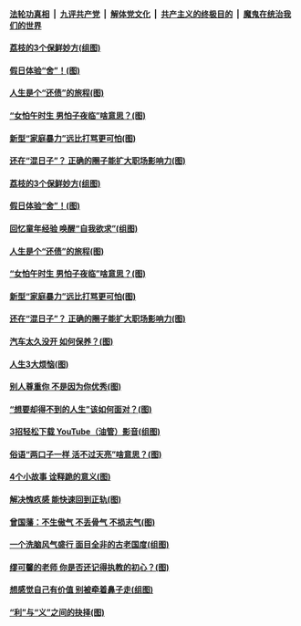 

####  [法轮功真相](../../../../basic/blob/master/README.md?t=06211202) &nbsp;|&nbsp; [九评共产党](../../../../9ping.md/blob/master/README.md?t=06211202) &nbsp;|&nbsp; [解体党文化](../../../../jtdwh.md/blob/master/README.md?t=06211202)  &nbsp;|&nbsp; [共产主义的终极目的](../../../../gczydzjmd.md/blob/master/README.md?t=06211202) &nbsp;|&nbsp; [魔鬼在统治我们的世界](../../../../mgztzwmdsj.md/blob/master/README.md?t=06211202) 

#### [荔枝的3个保鲜妙方(组图)](../pages/p8/936950.md?t=06211202) 

#### [假日体验“舍”！(图)](../pages/p8/937183.md?t=06211202) 

#### [人生是个“还债”的旅程(图)](../pages/p8/936768.md?t=06211202) 

#### [“女怕午时生 男怕子夜临”啥意思？(图)](../pages/p8/937081.md?t=06211202) 

#### [新型“家庭暴力”远比打骂更可怕(图)](../pages/p8/936230.md?t=06211202) 

#### [还在“混日子”？ 正确的圈子能扩大职场影响力(图)](../pages/p8/937049.md?t=06211202) 

#### [荔枝的3个保鲜妙方(组图)](../pages/p8/936950.md?t=06211202) 

#### [假日体验“舍”！(图)](../pages/p8/937183.md?t=06211202) 

#### [回忆童年经验 唤醒“自我欲求”(组图)](../pages/p8/937082.md?t=06211202) 

#### [人生是个“还债”的旅程(图)](../pages/p8/936768.md?t=06211202) 

#### [“女怕午时生 男怕子夜临”啥意思？(图)](../pages/p8/937081.md?t=06211202) 

#### [新型“家庭暴力”远比打骂更可怕(图)](../pages/p8/936230.md?t=06211202) 

#### [还在“混日子”？ 正确的圈子能扩大职场影响力(图)](../pages/p8/937049.md?t=06211202) 

#### [汽车太久没开 如何保养？(图)](../pages/p8/937035.md?t=06211202) 

#### [人生3大烦恼(图)](../pages/p8/936959.md?t=06211202) 

#### [别人尊重你 不是因为你优秀(图)](../pages/p8/936253.md?t=06211202) 

#### [“想要却得不到的人生”该如何面对？(图)](../pages/p8/936933.md?t=06211202) 

#### [3招轻松下载 YouTube（油管）影音(组图)](../pages/p8/936922.md?t=06211202) 

#### [俗语“两口子一样 活不过天亮”啥意思？(图)](../pages/p8/936917.md?t=06211202) 

#### [4个小故事 诠释跪的意义(图)](../pages/p8/936353.md?t=06211202) 

#### [解决愧疚感 能快速回到正轨(图)](../pages/p8/936834.md?t=06211202) 

#### [曾国藩：不生傲气 不丢骨气 不损志气(图)](../pages/p8/936248.md?t=06211202) 

#### [一个洗脑风气盛行 面目全非的古老国度(组图)](../pages/p8/936759.md?t=06211202) 

#### [缪可馨的老师 你是否还记得执教的初心？(图)](../pages/p8/936737.md?t=06211202) 

#### [想感觉自己有价值 别被牵着鼻子走(组图)](../pages/p8/936721.md?t=06211202) 

#### [“利”与“义”之间的抉择(图)](../pages/p8/936246.md?t=06211202) 

